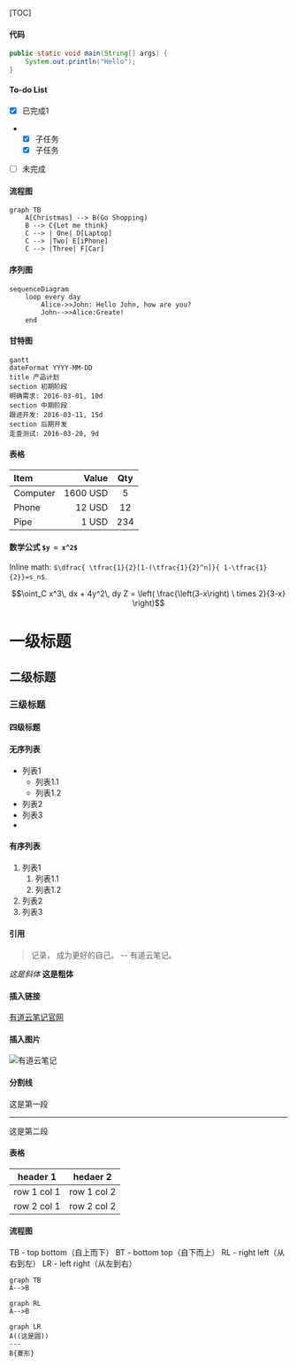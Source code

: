 [TOC]

#### 代码
``` Java
public static void main(String[] args) {
    System.out.println("Hello");
}
```

#### To-do List
- [x] 已完成1
- - [x] 子任务
  - [x] 子任务
- [ ] 未完成


#### 流程图
```mermaid
graph TB
    A[Christmas] --> B(Go Shopping)
    B --> C{Let me think}
    C --> | One| D[Laptop]
    C --> |Two| E[iPhone]
    C --> |Three| F[Car]
```

#### 序列图
```mermaid
sequenceDiagram
    loop every day
        Alice->>John: Hello John, how are you?
        John-->>Alice:Greate!
    end
```


#### 甘特图
```mermaid
gantt
dateFormat YYYY-MM-DD
title 产品计划
section 初期阶段
明确需求: 2016-03-01, 10d
section 中期阶段
跟进开发: 2016-03-11, 15d
section 后期开发
走查测试: 2016-03-20, 9d
```


#### 表格
| Item | Value | Qty |
| :-----| -----:| :--:|
|Computer|1600 USD | 5 |
Phone | 12 USD | 12 |
|Pipe | 1 USD | 234 | 

#### 数学公式 `$y = x^2$`

Inline math: `$\dfrac{
\tfrac{1}{2}[1-(\tfrac{1}{2}^n]}{
1-\tfrac{1}{2}}=s_n$`.

```math
\oint_C x^3\, dx + 4y^2\, dy

Z = \left(
\frac{\left(3-x\right) \ times 2}{3-x}
\right)
```


# 一级标题
## 二级标题
### 三级标题
#### 四级标题

#### 无序列表
- 列表1
    - 列表1.1
    - 列表1.2
- 列表2
- 列表3
- 
#### 有序列表
1. 列表1
    1. 列表1.1
    2. 列表1.2
2. 列表2
3. 列表3



#### 引用
> 记录， 成为更好的自己。 -- 有道云笔记。

*这是斜体*
**这是粗体**

#### 插入链接

[有道云笔记官网](http://note.youdao.com)

#### 插入图片
![有道云笔记](http://note.youdao.com/favicon.ico)

#### 分割线

这是第一段
***
这是第二段


#### 表格
header 1 | hedaer 2
---|---
row 1 col 1 | row 1 col 2
row 2 col 1|row 2 col 2


#### 流程图
TB - top bottom（自上而下）
BT - bottom top（自下而上）
RL - right left（从右到左）
LR - left right（从左到右）
```mermaid
graph TB
A-->B
```
```mermaid
graph RL
A-->B
```

```mermaid
graph LR
A((这是圆))
---
B{菱形}
```
